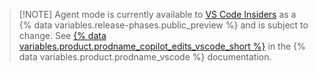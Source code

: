> [!NOTE] Agent mode is currently available to [VS Code Insiders](https://code.visualstudio.com/insiders) as a {% data variables.release-phases.public_preview %} and is subject to change. See [{% data variables.product.prodname_copilot_edits_vscode_short %}](https://code.visualstudio.com/docs/copilot/copilot-edits#use-agent-mode-preview) in the {% data variables.product.prodname_vscode %} documentation.

